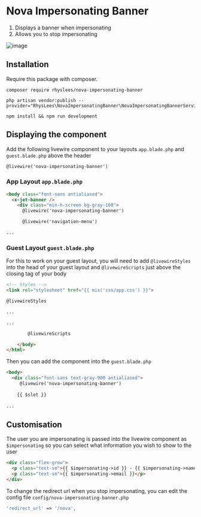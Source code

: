 # Nova Impersonating Banner

1. Displays a banner when impersonating
2. Allows you to stop impersonating


![image](https://user-images.githubusercontent.com/43909932/162441854-e376a3f8-fd71-4485-abac-cba7c0447c51.png)


## Installation

Require this package with composer.

```shell
composer require rhyslees/nova-impersonating-banner
```

```shell
php artisan vendor:publish --provider="RhysLees\NovaImpersonatingBanner\NovaImpersonatingBannerServiceProvider"
```

```shell
npm install && npm run development
```

## Displaying the component
Add the following livewire component to your layouts `app.blade.php` and `guest.blade.php` above the header

```html
@livewire('nova-impersonating-banner')
```

### App Layout `app.blade.php`

```html
<body class="font-sans antialiased">
  <x-jet-banner />
    <div class="min-h-screen bg-gray-100">
      @livewire('nova-impersonating-banner')

      @livewire('navigation-menu')

...
```

### Guest Layout `guest.blade.php`
For this to work on your guest layout, you will need to add `@livewireStyles` into the head of your guest layout and `@livewireScripts` just above the closing tag of your body

```html
<!-- Styles -->
<link rel="stylesheet" href="{{ mix('css/app.css') }}">

@livewireStyles

...
```

```html
...

        @livewireScripts

    </body>
</html>
```
Then you can add the component into the `guest.blade.php`
```html
<body>
  <div class="font-sans text-gray-900 antialiased">
     @livewire('nova-impersonating-banner')
    
    {{ $slot }}
    
...
```




## Customisation

The user you are impersonating is passed into the livewire component as `$impersonating` so you can select what information you wish to show to the user

```html
<div class="flex-grow">
  <p class="text-sm">{{ $impersonating->id }} - {{ $impersonating->name }}</p>
  <p class="text-sm">{{ $impersonating->email }}</p>
</div>
```

To change the redirect url when you stop impersonating, you can edit the config file `config/nova-impersonating-banner.php`

```php
'redirect_url' => '/nova',
```
